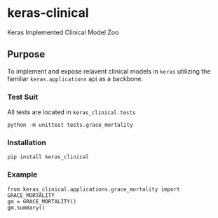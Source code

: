 # keras-clinical
Keras Implemented Clinical Model Zoo


## Purpose
To implement and expose relavent clinical models in `keras` utilizing the familiar
`keras.applications` api as a backbone.

### Test Suit
All tests are located in `keras_clinical.tests`

```
python -m unittest tests.grace_mortality
```

### Installation
`pip install keras_clinical`

### Example
```
from keras_clinical.applications.grace_mortality import GRACE_MORTALITY
gm = GRACE_MORTALITY()
gm.summary()
```


